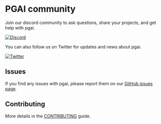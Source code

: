 # PGAI community

Join our discord community to ask questions, share your projects, and get help with pgai.

[![Discord](https://img.shields.io/badge/Join_us_on_Discord-black?style=for-the-badge&logo=discord&logoColor=white)](https://discord.gg/QedVDxRb)

You can also follow us on Twitter for updates and news about pgai.

[![Twitter](https://img.shields.io/badge/Follow_us_on_Twitter-black?style=for-the-badge&logo=twitter&logoColor=white)](https://twitter.com/timescale)

## Issues

If you find any issues with pgai, please report them on our
[GitHub issues page](https://github.com/timescale/pgai/issues).

## Contributing


More details in the [CONTRIBUTING](https://github.com/timescale/pgai/blob/main/CONTRIBUTING.md) guide.
